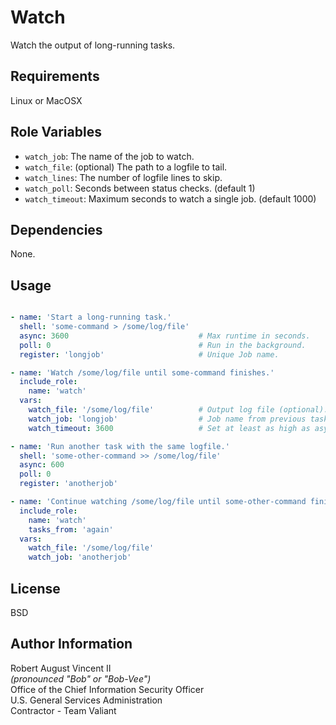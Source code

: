 Watch
=====

Watch the output of long-running tasks.

Requirements
------------

Linux or MacOSX

Role Variables
--------------

* `watch_job`: The name of the job to watch.
* `watch_file`: (optional) The path to a logfile to tail.
* `watch_lines`: The number of logfile lines to skip.
* `watch_poll`: Seconds between status checks. (default 1)
* `watch_timeout`: Maximum seconds to watch a single job. (default 1000)

Dependencies
------------

None.

Usage
-----

```yaml

- name: 'Start a long-running task.'
  shell: 'some-command > /some/log/file'
  async: 3600                             # Max runtime in seconds.
  poll: 0                                 # Run in the background.
  register: 'longjob'                     # Unique Job name.

- name: 'Watch /some/log/file until some-command finishes.'
  include_role:
    name: 'watch'
  vars:
    watch_file: '/some/log/file'          # Output log file (optional).
    watch_job: 'longjob'                  # Job name from previous task.
    watch_timeout: 3600                   # Set at least as high as async.

- name: 'Run another task with the same logfile.'
  shell: 'some-other-command >> /some/log/file'
  async: 600
  poll: 0
  register: 'anotherjob'

- name: 'Continue watching /some/log/file until some-other-command finishes.'
  include_role:
    name: 'watch'
    tasks_from: 'again'
  vars:
    watch_file: '/some/log/file'
    watch_job: 'anotherjob'

```

License
-------

BSD

Author Information
------------------

Robert August Vincent II  
*(pronounced "Bob" or "Bob-Vee")*  
Office of the Chief Information Security Officer  
U.S. General Services Administration  
Contractor - Team Valiant  
